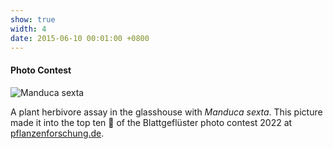 ```yaml
---
show: true
width: 4
date: 2015-06-10 00:01:00 +0800
---
```

<div>
   <h4>Photo Contest</h4>
  <img data-src="{{ 'assets/images/photos/IMG_2932m.jpg' | relative_url }}" class="lazy w-100 rounded" src="{{ '/assets/images/empty_300x200.png' | relative_url }}" data-toggle="tooltip" data-placement="top" title="Manduca sexta">
  <div class="card-body">
    <p class="card-text">
      A plant herbivore assay in the glasshouse with <i>Manduca sexta</i>. This picture made it into the top ten 🏅 of the Blattgeflüster photo contest 2022 at <a href="https://www.pflanzenforschung.de/de/pflanzenwissen/bildstrecken/die-top-ten-2022" target="_blank">pflanzenforschung.de</a>.
    </p>
  </div>
</div>
